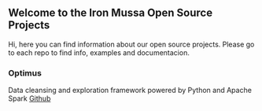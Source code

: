 ## Welcome to the Iron Mussa Open Source Projects

Hi, here you can find information about our open source projects. Please go to each repo to find info, examples and documentacion.

### Optimus

Data cleansing and exploration framework powered by Python and Apache Spark [Github](https://github.com/ironmussa/optimus)
